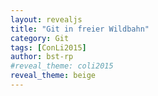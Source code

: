 ```yaml
---
layout: revealjs
title: "Git in freier Wildbahn"
category: Git
tags: [ConLi2015]
author: bst-rp
#reveal_theme: coli2015
reveal_theme: beige
---
```


<section
  data-markdown="content"
  data-separator="^\_\_\_+SECTION\_*$"
  data-separator-vertical="^\_\_\_+$"
  data-separator-notes="^Notes:">
</section>
